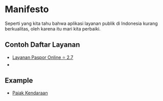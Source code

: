 # Manifesto

Seperti yang kita tahu bahwa aplikasi layanan publik di Indonesia kurang berkualitas, oleh karena itu mari kita perbaiki.

## Contoh Daftar Layanan

- [Layanan Paspor Online ⭐ 2.7](https://play.google.com/store/apps/details?id=id.go.imigrasi.layananwni&hl=in)
- 

## Example
- [Pajak Kendaraan](https://play.google.com/store/apps/details?id=com.oprex.nopol)
